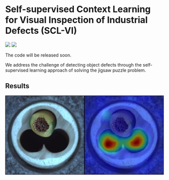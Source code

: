 # Self-supervised Context Learning for Visual Inspection of Industrial Defects (SCL-VI)
<a href="https://arxiv.org/abs/2311.06504"><img src="https://img.shields.io/badge/arXiv-2311.06504-b31b1b.svg" height=22.5></a>
<a href="https://opensource.org/licenses/MIT"><img src="https://img.shields.io/github/license/WU-CVGL/BAD-NeRF" height=22.5></a>

The code will be released soon.

We address the challenge of detecting object defects through the self-supervised learning approach of solving the jigsaw puzzle problem.

## Results
![segmentation](./doc/svdd_result.jpeg)